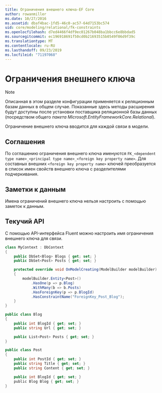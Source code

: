 ```yaml
---
title: Ограничения внешнего ключа-EF Core
author: rowanmiller
ms.date: 10/27/2016
ms.assetid: dbaf4bac-1fd5-46c0-ac57-64d7153bc574
uid: core/modeling/relational/fk-constraints
ms.openlocfilehash: d7ed4466f4df9ec01267b048ba1bbcc6e8bbdad5
ms.sourcegitcommit: ec196918691f50cd0b21693515b0549f06d9f39c
ms.translationtype: MT
ms.contentlocale: ru-RU
ms.lasthandoff: 09/23/2019
ms.locfileid: "71197068"
---
```

# <a name="foreign-key-constraints"></a>Ограничения внешнего ключа

> [!NOTE]  
> Описанная в этом разделе конфигурации применяется к реляционным базам данных в общем случае. Показанные здесь методы расширения будут доступны после установки поставщика реляционной базы данных (посредством общего *пакета Microsoft.EntityFrameworkCore.Relational*).

Ограничение внешнего ключа вводится для каждой связи в модели.

## <a name="conventions"></a>Соглашения

По соглашению ограничения внешнего ключа именуются `FK_<dependent type name>_<principal type name>_<foreign key property name>`. Для составных внешних `<foreign key property name>` ключей преобразуется в список имен свойств внешнего ключа с разделителями подчеркивания.

## <a name="data-annotations"></a>Заметки к данным

Имена ограничений внешнего ключа нельзя настроить с помощью заметок к данным.

## <a name="fluent-api"></a>Текучий API

С помощью API-интерфейса Fluent можно настроить имя ограничения внешнего ключа для связи.

<!-- [!code-csharp[Main](samples/core/relational/Modeling/FluentAPI/Relational/RelationshipConstraintName.cs?highlight=12)] -->
``` csharp
class MyContext : DbContext
{
    public DbSet<Blog> Blogs { get; set; }
    public DbSet<Post> Posts { get; set; }

    protected override void OnModelCreating(ModelBuilder modelBuilder)
    {
        modelBuilder.Entity<Post>()
            .HasOne(p => p.Blog)
            .WithMany(b => b.Posts)
            .HasForeignKey(p => p.BlogId)
            .HasConstraintName("ForeignKey_Post_Blog");
    }
}

public class Blog
{
    public int BlogId { get; set; }
    public string Url { get; set; }

    public List<Post> Posts { get; set; }
}

public class Post
{
    public int PostId { get; set; }
    public string Title { get; set; }
    public string Content { get; set; }

    public int BlogId { get; set; }
    public Blog Blog { get; set; }
}
```
